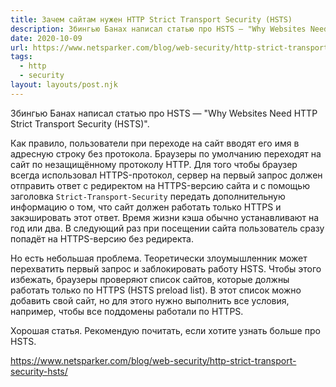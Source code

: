 ```yaml
---
title: Зачем сайтам нужен HTTP Strict Transport Security (HSTS)
description: Збингью Банах написал статью про HSTS — "Why Websites Need HTTP Strict Transport Security (HSTS)"
date: 2020-10-09
url: https://www.netsparker.com/blog/web-security/http-strict-transport-security-hsts/
tags:
  - http
  - security
layout: layouts/post.njk
---
```

Збингью Банах написал статью про HSTS — "Why Websites Need HTTP Strict Transport Security (HSTS)".

Как правило, пользователи при переходе на сайт вводят его имя в адресную строку без протокола. Браузеры по умолчанию переходят на сайт по незащищённому протоколу HTTP. Для того чтобы браузер всегда использовал HTTPS-протокол, сервер на первый запрос должен отправить ответ с редиректом на HTTPS-версию сайта и с помощью заголовка `Strict-Transport-Security` передать дополнительную информацию о том, что сайт должен работать только HTTPS и закэшировать этот ответ. Время жизни кэша обычно устанавливают на год или два. В следующий раз при посещении сайта пользователь сразу попадёт на HTTPS-версию без редиректа.

Но есть небольшая проблема. Теоретически злоумышленник может перехватить первый запрос и заблокировать работу HSTS. Чтобы этого избежать, браузеры проверяют список сайтов, которые должны работать только по HTTPS (HSTS preload list). В этот список можно добавить свой сайт, но для этого нужно выполнить все условия, например, чтобы все поддомены работали по HTTPS.

Хорошая статья. Рекомендую почитать, если хотите узнать больше про HSTS.

https://www.netsparker.com/blog/web-security/http-strict-transport-security-hsts/
